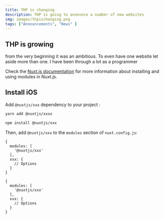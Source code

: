 ```yaml
---
title: THP is changing
description: THP is going to announce a number of new websites 
img: images/thpischanging.png
tags: ["Announcements", "News" ]
---
```


## THP is growing

from the very beginning it was an ambitious. To even have one website let aside more than one.
I have been through a lot as a programmer

Check the [Nuxt.js documentation](https://nuxtjs.org/guides/configuration-glossary/configuration-modules) for more information about installing and using modules in Nuxt.js.

## Install iOS

Add `@nuxtjs/xxx` dependency to your project :

<code-group>
  <code-block label="Yarn" active>

```bash
yarn add @nuxtjs/xxxx
```

  </code-block>
  <code-block label="NPM">

```bash
npm install @nuxtjs/xxx
```

  </code-block>
</code-group>

Then, add `@nuxtjs/xxx` to the `modules` section of `nuxt.config.js`:

```js[nuxt.config.js]
{
  modules: [
    '@nuxtjs/xxx'
  ],
  xxx: {
    // Options
  }
}
```

```js[nuxt.config.js]
{
  modules: [
    '@nuxtjs/xxx'
  ],
  xxx: {
    // Options
  }
}
```
